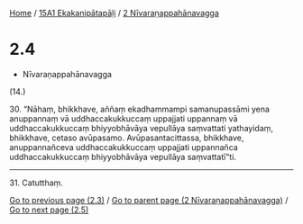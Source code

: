 
[Home](/) / [15A1 Ekakanipātapāḷi](...md) / [2 Nīvaraṇappahānavagga](../15A1/2.md)

# 2.4

* Nīvaraṇappahānavagga

(14.)

30\. “Nāhaṃ, bhikkhave, aññaṃ ekadhammampi samanupassāmi yena anuppannaṃ vā uddhaccakukkuccaṃ uppajjati uppannaṃ vā uddhaccakukkuccaṃ bhiyyobhāvāya vepullāya saṃvattati yathayidaṃ, bhikkhave, cetaso avūpasamo. Avūpasantacittassa, bhikkhave, anuppannañceva uddhaccakukkuccaṃ uppajjati uppannañca uddhaccakukkuccaṃ bhiyyobhāvāya vepullāya saṃvattatī”ti.

---

31\. Catutthaṃ.



[Go to previous page (2.3)](2.3.md) / [Go to parent page (2 Nīvaraṇappahānavagga)](../15A1/2.md) / [Go to next page (2.5)](2.5.md)


